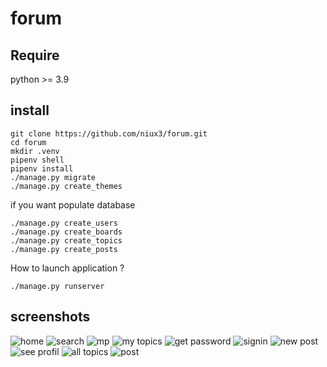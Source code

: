 # forum

## Require

python >= 3.9

## install

```
git clone https://github.com/niux3/forum.git
cd forum
mkdir .venv
pipenv shell
pipenv install
./manage.py migrate
./manage.py create_themes
```

if you want populate database

```
./manage.py create_users
./manage.py create_boards
./manage.py create_topics
./manage.py create_posts
```

How to launch application ?

```
./manage.py runserver
```

## screenshots

![home](./apps/core/static/img/screenshots/capturepage-1.png)
![search](./apps/core/static/img/screenshots/capturepage-2.png)
![mp](./apps/core/static/img/screenshots/capturepage-3.png)
![my topics](./apps/core/static/img/screenshots/capturepage-4.png)
![get password](./apps/core/static/img/screenshots/capturepage-5.png)
![signin](./apps/core/static/img/screenshots/capturepage-6.png)
![new post](./apps/core/static/img/screenshots/capturepage-7.png)
![see profil](./apps/core/static/img/screenshots/capturepage-8.png)
![all topics](./apps/core/static/img/screenshots/capturepage-9.png)
![post](./apps/core/static/img/screenshots/capturepage-10.png)
